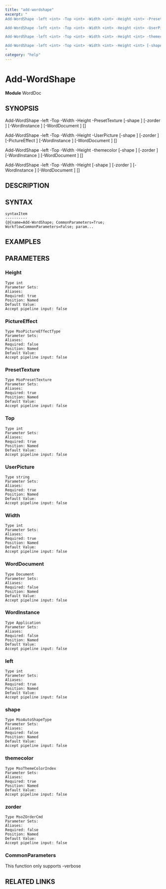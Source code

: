 ```yaml
---
title: "add-wordshape"
excerpt: "
Add-WordShape -left <int> -Top <int> -Width <int> -Height <int> -PresetTexture <MsoPresetTexture> [-shape <MsoAutoShapeType>] [-zorder <MsoZOrderCmd>] [-WordInstance <Application>] [-WordDocument <Document>] [<CommonParameters>]

Add-WordShape -left <int> -Top <int> -Width <int> -Height <int> -UserPicture <string> [-shape <MsoAutoShapeType>] [-zorder <MsoZOrderCmd>] [-PictureEffect <MsoPictureEffectType>] [-WordInstance <Application>] [-WordDocument <Document>] [<CommonParameters>]

Add-WordShape -left <int> -Top <int> -Width <int> -Height <int> -themecolor <MsoThemeColorIndex> [-shape <MsoAutoShapeType>] [-zorder <MsoZOrderCmd>] [-WordInstance <Application>] [-WordDocument <Document>] [<CommonParameters>]

Add-WordShape -left <int> -Top <int> -Width <int> -Height <int> [-shape <MsoAutoShapeType>] [-zorder <MsoZOrderCmd>] [-WordInstance <Application>] [-WordDocument <Document>] [<CommonParameters>]
"
category: "help"
---
```


# Add-WordShape
**Module** WordDoc

## SYNOPSIS

Add-WordShape -left <int> -Top <int> -Width <int> -Height <int> -PresetTexture <MsoPresetTexture> [-shape <MsoAutoShapeType>] [-zorder <MsoZOrderCmd>] [-WordInstance <Application>] [-WordDocument <Document>] [<CommonParameters>]

Add-WordShape -left <int> -Top <int> -Width <int> -Height <int> -UserPicture <string> [-shape <MsoAutoShapeType>] [-zorder <MsoZOrderCmd>] [-PictureEffect <MsoPictureEffectType>] [-WordInstance <Application>] [-WordDocument <Document>] [<CommonParameters>]

Add-WordShape -left <int> -Top <int> -Width <int> -Height <int> -themecolor <MsoThemeColorIndex> [-shape <MsoAutoShapeType>] [-zorder <MsoZOrderCmd>] [-WordInstance <Application>] [-WordDocument <Document>] [<CommonParameters>]

Add-WordShape -left <int> -Top <int> -Width <int> -Height <int> [-shape <MsoAutoShapeType>] [-zorder <MsoZOrderCmd>] [-WordInstance <Application>] [-WordDocument <Document>] [<CommonParameters>]


## DESCRIPTION


## SYNTAX

```
syntaxItem                                                                            
----------                                                                            
{@{name=Add-WordShape; CommonParameters=True; WorkflowCommonParameters=False; param...
```


## EXAMPLES


## PARAMETERS

### Height



```
Type int
Parameter Sets: 
Aliases: 
Required: true
Position: Named
Default Value:
Accept pipeline input: false
```
### PictureEffect



```
Type MsoPictureEffectType
Parameter Sets: 
Aliases: 
Required: false
Position: Named
Default Value:
Accept pipeline input: false
```
### PresetTexture



```
Type MsoPresetTexture
Parameter Sets: 
Aliases: 
Required: true
Position: Named
Default Value:
Accept pipeline input: false
```
### Top



```
Type int
Parameter Sets: 
Aliases: 
Required: true
Position: Named
Default Value:
Accept pipeline input: false
```
### UserPicture



```
Type string
Parameter Sets: 
Aliases: 
Required: true
Position: Named
Default Value:
Accept pipeline input: false
```
### Width



```
Type int
Parameter Sets: 
Aliases: 
Required: true
Position: Named
Default Value:
Accept pipeline input: false
```
### WordDocument



```
Type Document
Parameter Sets: 
Aliases: 
Required: false
Position: Named
Default Value:
Accept pipeline input: false
```
### WordInstance



```
Type Application
Parameter Sets: 
Aliases: 
Required: false
Position: Named
Default Value:
Accept pipeline input: false
```
### left



```
Type int
Parameter Sets: 
Aliases: 
Required: true
Position: Named
Default Value:
Accept pipeline input: false
```
### shape



```
Type MsoAutoShapeType
Parameter Sets: 
Aliases: 
Required: false
Position: Named
Default Value:
Accept pipeline input: false
```
### themecolor



```
Type MsoThemeColorIndex
Parameter Sets: 
Aliases: 
Required: true
Position: Named
Default Value:
Accept pipeline input: false
```
### zorder



```
Type MsoZOrderCmd
Parameter Sets: 
Aliases: 
Required: false
Position: Named
Default Value:
Accept pipeline input: false
```
### CommonParameters

This function only supports -verbose

## RELATED LINKS




